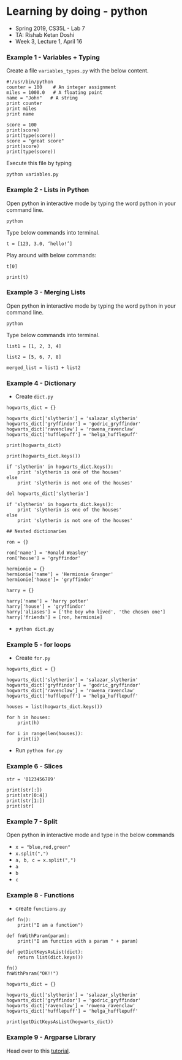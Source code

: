 # Learning by doing - python

* Spring 2019, CS35L - Lab 7
* TA: Rishab Ketan Doshi
* Week 3, Lecture 1, April 16

### Example 1 - Variables + Typing
Create a file `variables_types.py` with the below content.

```
#!/usr/bin/python
counter = 100    # An integer assignment 
miles = 1000.0   # A floating point 
name = "John"   # A string 
print counter 
print miles 
print name

score = 100
print(score)
print(type(score))
score = "great score"
print(score)
print(type(score))
```

Execute this file by typing

```
python variables.py
```

### Example 2 - Lists in Python
Open python in interactive mode by typing the word python in your command line.

``` 
python 
```
Type below commands into terminal.

```
t = [123, 3.0, ‘hello!’]
```

Play around with below commands:

```
t[0]
```

```
print(t)
```

### Example 3 - Merging Lists
Open python in interactive mode by typing the word python in your command line.

``` 
python 
```
Type below commands into terminal.

```
list1 = [1, 2, 3, 4]
```

```
list2 = [5, 6, 7, 8]
```

```
merged_list = list1 + list2
```

### Example 4 - Dictionary

* Create `dict.py`

```
hogwarts_dict = {}

hogwarts_dict['slytherin'] = 'salazar_slytherin'
hogwarts_dict['gryffindor'] = 'godric_gryffindor'
hogwarts_dict['ravenclaw'] = 'rowena_ravenclaw'
hogwarts_dict['hufflepuff'] = 'helga_hufflepuff'

print(hogwarts_dict)

print(hogwarts_dict.keys())

if 'slytherin' in hogwarts_dict.keys():
	print 'slytherin is one of the houses'
else
	print 'slytherin is not one of the houses'
	
del hogwarts_dict['slytherin']

if 'slytherin' in hogwarts_dict.keys():
	print 'slytherin is one of the houses'
else
	print 'slytherin is not one of the houses'

## Nested dictionaries

ron = {}

ron['name'] = 'Ronald Weasley'
ron['house'] = 'gryffindor'

hermionie = {}
hermionie['name'] = 'Hermionie Granger'
hermionie['house']= 'gryffindor'

harry = {}

harry['name'] = 'harry potter'
harry['house'] = 'gryffindor'
harry['aliases'] = ['the boy who lived', 'the chosen one']
harry['friends'] = [ron, hermionie]
```

* `python dict.py`

### Example 5 - for loops

* Create `for.py`

```
hogwarts_dict = {}

hogwarts_dict['slytherin'] = 'salazar_slytherin'
hogwarts_dict['gryffindor'] = 'godric_gryffindor'
hogwarts_dict['ravenclaw'] = 'rowena_ravenclaw'
hogwarts_dict['hufflepuff'] = 'helga_hufflepuff'

houses = list(hogwarts_dict.keys())

for h in houses:
	print(h)
	
for i in range(len(houses)):
	print(i)

```

* Run `python for.py`

### Example 6 - Slices
```
str = '0123456789'

print(str[:])
print(str[0:4])	
print(str[1:])
print(str[

```

### Example 7 - Split

Open python in interactive mode and type in the below commands

* `x = "blue,red,green"`
* `x.split(",")`
* `a, b, c = x.split(",")`
* `a`
* `b`
* `c`

### Example 8 - Functions

* create `functions.py`

```
def fn():
	print("I am a function")
	
def fnWithParam(param):
	print("I am function with a param " + param)
	
def getDictKeysAsList(dict):
	return list(dict.keys())
	
fn()
fnWithParam("OK!!")

hogwarts_dict = {}

hogwarts_dict['slytherin'] = 'salazar_slytherin'
hogwarts_dict['gryffindor'] = 'godric_gryffindor'
hogwarts_dict['ravenclaw'] = 'rowena_ravenclaw'
hogwarts_dict['hufflepuff'] = 'helga_hufflepuff'

print(getDictKeysAsList(hogwarts_dict))
```

### Example 9 - Argparse Library

Head over to this [tutorial](https://www.pythonforbeginners.com/argparse/argparse-tutorial).
